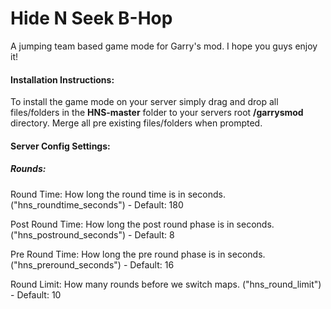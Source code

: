# Hide N Seek B-Hop
A jumping team based game mode for Garry's mod. I hope you guys enjoy it!

#### Installation Instructions:
To install the game mode on your server simply drag and drop all files/folders in the __HNS-master__ folder to your servers root __/garrysmod__ directory. 
Merge all pre existing files/folders when prompted. 


#### Server Config Settings:
##### Rounds:


Round Time: How long the round time is in seconds.
("hns_roundtime_seconds") - Default: 180 

Post Round Time: How long the post round phase is in seconds.
("hns_postround_seconds") - Default: 8

Pre Round Time: How long the pre round phase is in seconds.
("hns_preround_seconds") - Default: 16

Round Limit: How many rounds before we switch maps.
("hns_round_limit") - Default: 10


